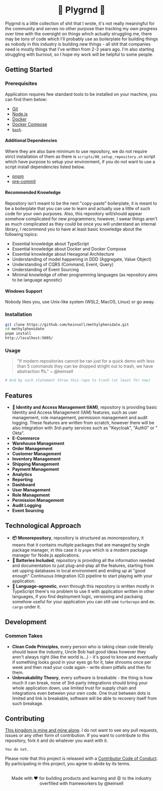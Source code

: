 <center>
<h1>
🎠 Plygrnd 🎠
</h1>
</center>

Plygrnd is a little collection of shit that I wrote, it's not really meaningful for the community and serves no other
purpose than tracking my own progress over time with the oversight on things which actually struggling me, there may be
tons of code which I'll probably use as boilerplate for building things as nobody in this industry is building new
things - all shit that companies need is mostly things that I've written from 2-3 years ago.
I'm also starting struggling with burnout, so I hope my work will be helpful to some people.

## Getting Started

### Prerequisites

Application requires few standard tools to be installed on your machine, you can find them below:

- [Git](https://git-scm.com/)
- [Node.js](https://nodejs.org/en/)
- [Docker](https://www.docker.com/)
- [Docker Compose](https://docs.docker.com/compose/)
- [`bash`]().

#### Additional Dependencies

Where they are also bare minimum to use repository, we do not require strict installation of them as there
is `scripts/00_setup_repository.sh` script which have purpose to setup your environment, if you do not want to use a
script install dependencies listed below.

- [pnpm](https://pnpm.js.org/)
- [pre-commit](https://pre-commit.com)

#### Recommended Knowledge

Repository isn't meant to be the next "copy-paste" boilerplate,
it is meant to be a boilerplate that you can use to learn and
actually use a little of such code for your own purposes.
Also, this repository will/should appear somehow complicated
for new programmers;
however, I swear things aren't as much complicated as they could be once you will understand an internal
library, I recommend you to have at least basic knowledge about
the following topics:

- Essential knowledge about TypeScript
- Essential knowledge about Docker and Docker Compose
- Essential knowledge about Hexagonal Architecture
- Understanding of model happening in DDD (Aggregate, Value Object)
- Understanding of CQRS (Command, Event, Query)
- Understanding of Event Sourcing
- Minimal knowledge of other programming languages (as repository aims to be language agnostic)

#### Windows Support

Nobody likes you, use Unix-like system (WSL2, MacOS, Linux) or go away.

### Installation

```bash
git clone https://github.com/keinsell/methylphenidate.git
cd methylphenidate
pnpm install
http://localhost:5005/
```

### Usage

> "If modern repositories cannot be ran just for a quick demo with less than 5 commands they can be dropped stright out
> to trash, we have abstraction ffs."
> ~ @keinsell

```bash
# And by such statement throw this repo to trash (at least for now)
```

## Features

- **🔑 Identity and Access Management (IAM)**, repository is providing basic Identity and Access Management (IAM)
  features, such as user management, role management, permission management and audit logging. These features are
  written from scratch, however there will be also integration with 3rd-party services such as "Keycloak", "Auth0" or "
  Okta".
- **E-Commerce**
- **Warehouse Management**
- **Order Management**
- **Customer Management**
- **Inventory Management**
- **Shipping Management**
- **Payment Management**
- **Analytics**
- **Reporting**
- **Dashboard**
- **User Management**
- **Role Management**
- **Permission Management**
- **Audit Logging**
- **Event Sourcing**

## Technological Approach

- **📦 Monorepository**, repository is structured as monorepository, it means that it contains multiple
  packages that are managed by single package manager, in this case it is `pnpm` which is a modern package manager for
  Node.js applications.
- **🔋 Batteries Included**, repository is providing all the information needed and documentation to just plug-and-play
  all the features, starting from set upping databases in local environment and ending up at "good enough" Continuous
  Integration (CI) pipeline to start playing with your application.
- **🔌 Language-agnostic**, even through this repository is written mostly in TypeScript there's no problem to use it
  with application written in other languages, if you find deployment logic, versioning and packaing somehow useful for
  your application you can still use `turborepo` and ex. `cargo` under it.

## Development

### Common Takes

- **Clean Code Principles**, every person who is taking clean code literally should leave the industry, Uncle Bob had
  good ideas however they aren't always right (like the world is...) - it's good to know and eventually if something
  looks good in your eyes go for it, take shrooms once per week and then read your code again - write down pitfalls and
  then fix them.
- **Unbreakability Theory**, every software is breakable - the thing is how much it can break, none of 3rd-party
  integrations should bring your whole application down, use limited trust for supply chain and integrations even
  between your own code. One trust between dots is limited and link is breakable, software will be able to recovery
  itself from such breakage.

## Contributing

[This kingdom is mine and mine alone](https://www.youtube.com/shorts/OzUmOqzaeeE). I do not want to see any pull
requests, issues or any other form of
contribution. If you want to contribute to this repository, fork it and do whatever you want with it.

```
You do not.
```

Please note that this project is released with a [Contributor Code of Conduct](CODE-OF-CONDUCT.md). By participating in
this project, you agree to abide by its terms.

<br />
<center>
Made with ❤️ for building products and learning and 😡 to the industry overfilled with frameworkers by @keinsell
</center>
